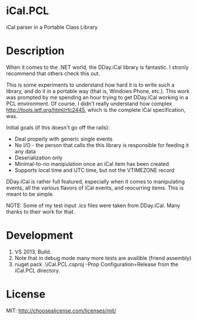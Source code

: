 # iCal.PCL
iCal parser in a Portable Class Library

Description
===========
When it comes to the .NET world, the DDay.iCal library is fantastic. I stronly recommend that others check this out.

This is some experiments to understand how hard it is to write such a library, and do it in a portable way
(that is, Windows Phone, etc.). This work was prompted by me spending an hour trying to get DDay.iCal working
in a PCL environment. Of course, I didn't really understand how complex http://tools.ietf.org/html/rfc2445, which
is the complete iCal specification, was.

Initial goals (if this doesn't go off the rails):

  - Deal properly with generic single events
  - No I/O - the person that calls the this library is responsible for feeding it any data
  - Deserialization only
  - Minimal-to-no manipulation once an iCal item has been created.
  - Supports local time and UTC time, but not the VTIMEZONE record

DDay.iCal is rather full featured, especially when it comes to manipulating events, all the various flavors of
iCal events, and reocurring items. This is meant to be simple.

NOTE: Some of my test input .ics files were taken from DDay.iCal. Many thanks to their work for that.

Development
===========

1. VS 2013, Build.
2. Note that in debug mode many more tests are availible (friend assembly)
3. nuget pack .\iCal.PCL.csproj -Prop Configuration=Release from the iCal.PCL directory.

License
=======

MIT: http://choosealicense.com/licenses/mit/